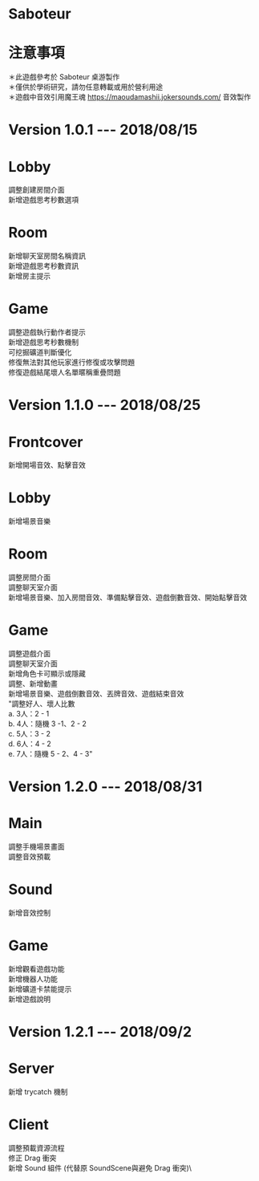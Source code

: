 # Saboteur
# 注意事項
＊此遊戲參考於 Saboteur 桌游製作\
＊僅供於學術研究，請勿任意轉載或用於營利用途\
＊遊戲中音效引用魔王魂 https://maoudamashii.jokersounds.com/ 音效製作
# Version 1.0.1 --- 2018/08/15 
# Lobby	
調整創建房間介面\
新增遊戲思考秒數選項
# Room
新增聊天室房間名稱資訊\
新增遊戲思考秒數資訊\
新增房主提示
# Game	
調整遊戲執行動作者提示\
新增遊戲思考秒數機制\
可挖掘礦道判斷優化\
修復無法對其他玩家進行修復或攻擊問題\
修復遊戲結尾壞人名單暱稱重疊問題

# Version 1.1.0 --- 2018/08/25 
# Frontcover
新增開場音效、點擊音效
# Lobby	
新增場景音樂
# Room
調整房間介面\
調整聊天室介面\
新增場景音樂、加入房間音效、準備點擊音效、遊戲倒數音效、開始點擊音效
# Game	
調整遊戲介面\
調整聊天室介面\
新增角色卡可顯示或隱藏\
調整、新增動畫\
新增場景音樂、遊戲倒數音效、丟牌音效、遊戲結束音效\
"調整好人、壞人比數\
a. 3人：2 - 1\
b. 4人：隨機 3 -1、2 - 2\
c. 5人：3 - 2\
d. 6人：4 - 2\
e. 7人：隨機 5 - 2、4 - 3"

# Version 1.2.0 --- 2018/08/31 
# Main
調整手機場景畫面\
調整音效預載
# Sound
新增音效控制
# Game	
新增觀看遊戲功能\
新增機器人功能\
新增礦道卡禁能提示\
新增遊戲說明

# Version 1.2.1 --- 2018/09/2 
# Server
新增 trycatch 機制
# Client
調整預載資源流程\
修正 Drag 衝突\
新增 Sound 組件 (代替原 SoundScene與避免 Drag 衝突)\